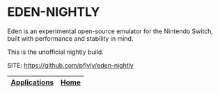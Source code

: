 # EDEN-NIGHTLY

 Eden is an experimental open-source emulator for the Nintendo Switch, built with performance and stability in mind.

 This is the unofficial nightly build.

 SITE: https://github.com/pflyly/eden-nightly

 | [Applications](https://portable-linux-apps.github.io/apps.html) | [Home](https://portable-linux-apps.github.io)
 | --- | --- |
